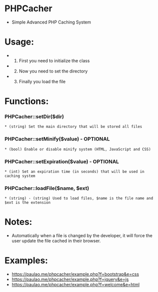 # PHPCacher
  * Simple Advanced PHP Caching System
  
# Usage:
  * 1. First you need to initialize the class
  * 2. Now you need to set the directory
  * 3. Finally you load the file
  
# Functions:
  ### PHPCacher::setDir($dir)
    * (string) Set the main directory that will be stored all files
    
  ### PHPCacher::setMinify($value) - OPTIONAL
    * (bool) Enable or disable minify system (HTML, JavaScript and CSS)
    
  ### PHPCacher::setExpiration($value) - OPTIONAL
    * (int) Set an expiration time (in seconds) that will be used in caching system
  
  ### PHPCacher::loadFile($name, $ext)
    * (string) - (string) Used to load files, $name is the file name and $ext is the extension
    
# Notes:
 * Automatically when a file is changed by the developer, it will force the user update the file cached in their browser.

# Examples:
 * https://paulao.me/phpcacher/example.php?f=bootstrap&e=css
 * https://paulao.me/phpcacher/example.php?f=jquery&e=js
 * https://paulao.me/phpcacher/example.php?f=welcome&e=html
